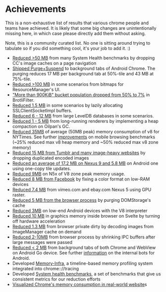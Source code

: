 # Achievements

This is a non-exhaustive list of results that various chrome people and teams have achieved. It is likely that some big changes are unintentionally missing here, in which case please directly add them without asking.

Note, this is a community curated list. No one is sitting around trying to tabulate so if you did something cool, it's your job to add it. :)

  * [Reduced >50 MB](https://groups.google.com/a/chromium.org/forum/#!topic/memory-dev/u4TJOd8FXao) from many System Health benchmarks by dropping CC's image caches on a page navigation
  * [Shipped Purge+Suspend](https://codereview.chromium.org/2668663002/) to background tabs of Android Chrome. The purging reduces 17 MB per background tab at 50%-tile and 43 MB at 75%-tile.
  * [Reduced >100 MB](https://bugs.chromium.org/p/chromium/issues/detail?id=669348) in some scenarios from bitmaps for ResourceManager's UI.
  * ["More than 900KiB" bucket population dropped from 50% to 7%](https://bugs.chromium.org/p/chromium/issues/detail?id=641008) in BrotliFilter.
  * [Reduced 1.5 MB](https://bugs.chromium.org/p/chromium/issues/detail?id=652456) in some scenarios by lazily allocating SSLClientSocketImpl buffers.
  * [Reduced 6 - 12 MB](https://bugs.chromium.org/p/chromium/issues/detail?id=662019) from large LevelDB databases in some scenarios.
  * [Reduced 1 - 5 MB](https://docs.google.com/document/d/1k-vivOinomDXnScw8Ew5zpsYCXiYqj76OCOYZSvHkaU/edit) from long-running renderers by implementing a heap compaction on Oilpan's GC.
  * [Reduced 35MB](https://chromeperf.appspot.com/report?sid=149453e8cd5a25621f8fbfc0e4fd4488016f4c5481dc20ff388a88e465a573bd&start_rev=405220&end_rev=413071) of average (50MB peak) memory consumption of v8 for NYTimes. See further [improvements](https://chromeperf.appspot.com/report?sid=7184bf6318b1731a2a3c0aaceb8ceb0d6315c5ad3add8fe503dd6322cb9dc805&start_rev=412061&end_rev=417931) on mobile browsing benchmarks (~25% reduced max v8 heap memory and ~50% reduced max v8 zone memory)
  * [Reduced 15 MB from Tumblr and many image-heavy websites](https://groups.google.com/a/chromium.org/forum/#!topic/project-trim/iLmZoFxall4/discussion) by dropping duplicated encoded images
  * [Reduced an average of 17.2 MB on Nexus 9 and 5.8 MB](https://docs.google.com/document/d/1bKqev1DDb5siDabTnV1oDUdXES75aHMVdG4GtbPE9jU/edit#heading=h.41gx3tjq7iut) on Android one using one-copy tile updates.
  * [Reduced 9MB](https://chromeperf.appspot.com/report?sid=de0b38c645b4724a67133fc4d37d41134f583ca3c16c9deb3546d9fdafa8445d) on N5x of V8 zone peak memory usage.
  * [Reduced 8 MB from Facebook](https://codereview.chromium.org/1808633002) by fixing a color format on low-RAM devices
  * [Reduced 7.4 MB](https://bugs.chromium.org/p/chromium/issues/detail?id=596881#c17) from vimeo.com and ebay.com Nexus 5 using GPU raster.
  * [Reduced 5 MB from the browser process](https://codereview.chromium.org/1953703004) by purging DOMStorage's cache
  * [Reduced 3MB](https://chromeperf.appspot.com/report?sid=033d52b8e590bed23d15466eaec8b25809245dafa98ed6a34f169a5b40988daf&start_rev=402092&end_rev=402943) on low-end Android devices with the V8 interpreter
  * [Reduced 10 MB](https://bugs.chromium.org/p/chromium/issues/detail?id=482727) in graphics memory inside browser on Svelte by turning off hardware acceleration
  * [Reduced 1.3 MB](https://codereview.chromium.org/1156003008) from browser private dirty by decoding images from ImageManager cache on demand
  * [Reduced 2-10MB](https://codereview.chromium.org/1377483003) from browser process by shrinking IPC buffers after large messages were passed
  * [Reduced < 2 MB](https://chromium-review.googlesource.com/c/chromium/src/+/945748) from background tabs of both Chrome and WebView on Android Go device. See further [information](https://bugs.chromium.org/p/chromium/issues/detail?id=833769) on the internal bots for Android.
  * Developed [Memory-Infra](https://chromium.googlesource.com/chromium/src/+/master/components/tracing/docs/memory_infra.md), a timeline-based memory profiling system integrated into chrome:://tracing
  * Developed [System health benchmarks](https://docs.google.com/document/d/1BM_6lBrPzpMNMtcyi2NFKGIzmzIQ1oH3OlNG27kDGNU/edit?ts=57e92782), a set of benchmarks that give us consistent metrics for our reduction efforts
  * [Visualized Chrome's memory consumption in real-world website](https://docs.google.com/document/d/1JfnW6RpRDuuZITQ3xuFUIRBfC_KOG5xXUuW8U_UePJU/edit)s
